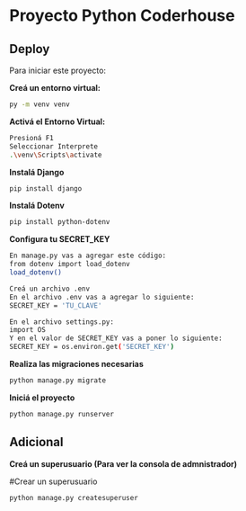
# Proyecto Python Coderhouse

## Deploy

Para iniciar este proyecto:

**Creá un entorno virtual:**
```bash
py -m venv venv
```

**Activá el Entorno Virtual:**
```bash
Presioná F1
Seleccionar Interprete
.\venv\Scripts\activate
```

**Instalá Django**
```bash
pip install django
```

**Instalá Dotenv**
```bash
pip install python-dotenv
```

**Configura tu SECRET_KEY**
```bash
En manage.py vas a agregar este código:
from dotenv import load_dotenv
load_dotenv()

Creá un archivo .env 
En el archivo .env vas a agregar lo siguiente:
SECRET_KEY = 'TU_CLAVE'

En el archivo settings.py:
import OS
Y en el valor de SECRET_KEY vas a poner lo siguiente:
SECRET_KEY = os.environ.get('SECRET_KEY')
```
**Realiza las migraciones necesarias**
```bash
python manage.py migrate
```

**Iniciá el proyecto**
```bash
python manage.py runserver
```

## Adicional
**Creá un superusuario (Para ver la consola de admnistrador)**

#Crear un superusuario
```bash
python manage.py createsuperuser
``` 
